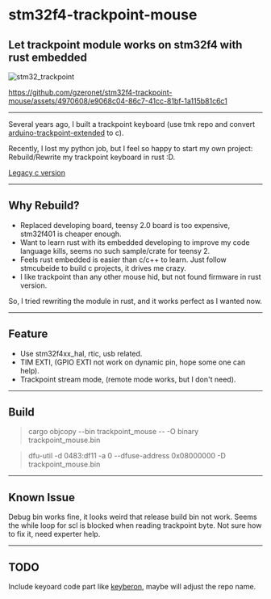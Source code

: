 # stm32f4-trackpoint-mouse

## Let trackpoint module works on stm32f4 with rust embedded

![stm32_trackpoint](https://github.com/gzeronet/stm32f4-trackpoint-mouse/assets/4970608/368f5f5d-2004-41ab-b564-7431b229c68e)

https://github.com/gzeronet/stm32f4-trackpoint-mouse/assets/4970608/e9068c04-86c7-41cc-81bf-1a115b81c6c1

---

Several years ago, I built a trackpoint keyboard (use tmk repo and convert [arduino-trackpoint-extended](https://github.com/rampadc/arduino-trackpoint-extended) to c).

Recently, I lost my python job, but I feel so happy to start my own project: Rebuild/Rewrite my trackpoint keyboard in rust :D.

[Legacy c version](https://github.com/gzeronet/teensy-trackpoint-tmk-keyboard)

---

## Why Rebuild?

* Replaced developing board, teensy 2.0 board is too expensive, stm32f401 is cheaper enough.
* Want to learn rust with its embedded developing to improve my code language kills, seems no such sample/crate for teensy 2.
* Feels rust embedded is easier than c/c++ to learn. Just follow stmcubeide to build c projects, it drives me crazy.
* I like trackpoint than any other mouse hid, but not found firmware in rust version.

So, I tried rewriting the module in rust, and it works perfect as I wanted now.

---

## Feature

* Use stm32f4xx_hal, rtic, usb related.
* TIM EXTI, (GPIO EXTI not work on dynamic pin, hope some one can help).
* Trackpoint stream mode, (remote mode works, but I don't need).

---

## Build

> cargo objcopy --bin trackpoint_mouse -- -O binary trackpoint_mouse.bin

> dfu-util -d 0483:df11 -a 0 --dfuse-address 0x08000000 -D trackpoint_mouse.bin

---

## Known Issue

Debug bin works fine, it looks weird that release build bin not work. Seems the while loop for scl is blocked when reading trackpoint byte. Not sure how to fix it, need experter help.

---

## TODO

Include keyoard code part like [keyberon](https://github.com/TeXitoi/keyberon), maybe will adjust the repo name.
